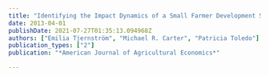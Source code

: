 ```yaml
---
title: "Identifying the Impact Dynamics of a Small Farmer Development Scheme in Nicaragua"
date: 2013-04-01
publishDate: 2021-07-27T01:35:13.094968Z
authors: ["Emilia Tjernström", "Michael R. Carter", "Patricia Toledo"]
publication_types: ["2"]
publication: "*American Journal of Agricultural Economics*"

---
```

